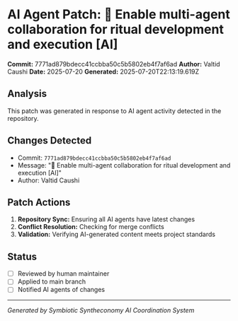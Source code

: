 # AI Agent Patch: 🤖 Enable multi-agent collaboration for ritual development and execution [AI]

**Commit:** 7771ad879bdecc41ccbba50c5b5802eb4f7af6ad
**Author:** Valtid Caushi
**Date:** 2025-07-20
**Generated:** 2025-07-20T22:13:19.619Z

## Analysis

This patch was generated in response to AI agent activity detected in the repository.

## Changes Detected

- Commit: `7771ad879bdecc41ccbba50c5b5802eb4f7af6ad`
- Message: "🤖 Enable multi-agent collaboration for ritual development and execution [AI]"
- Author: Valtid Caushi

## Patch Actions

1. **Repository Sync:** Ensuring all AI agents have latest changes
2. **Conflict Resolution:** Checking for merge conflicts
3. **Validation:** Verifying AI-generated content meets project standards

## Status

- [ ] Reviewed by human maintainer
- [ ] Applied to main branch
- [ ] Notified AI agents of changes

---
*Generated by Symbiotic Syntheconomy AI Coordination System*
